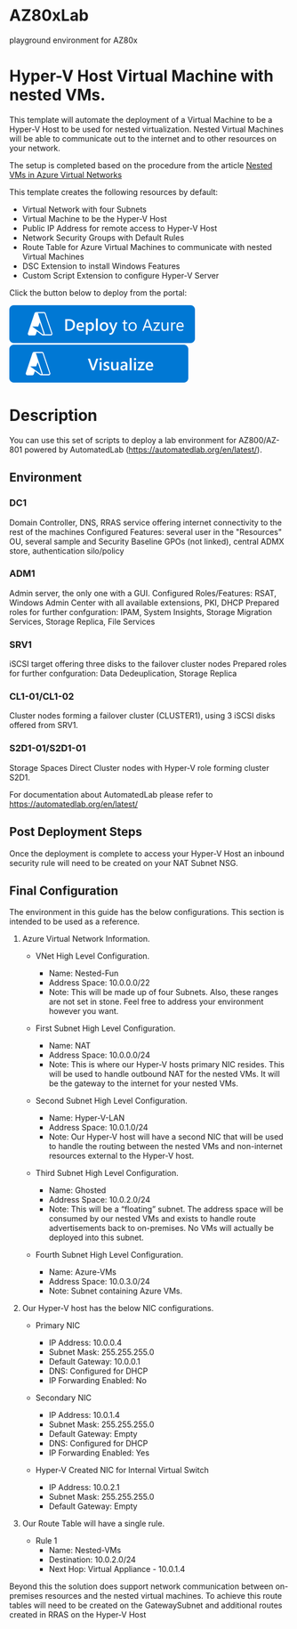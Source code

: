 # AZ80xLab
playground environment for AZ80x

# Hyper-V Host Virtual Machine with nested VMs.

This template will automate the deployment of a Virtual Machine to be a Hyper-V Host to be used for nested virtualization. Nested Virtual Machines will be able to communicate out to the internet and to other resources on your network.

The setup is completed based on the procedure from the article [Nested VMs in Azure Virtual Networks](https://docs.microsoft.com/virtualization/hyper-v-on-windows/user-guide/nested-virtualization-azure-virtual-network)

This template creates the following resources by default:

+    Virtual Network with four Subnets
+    Virtual Machine to be the Hyper-V Host
+    Public IP Address for remote access to Hyper-V Host
+    Network Security Groups with Default Rules
+    Route Table for Azure Virtual Machines to communicate with nested Virtual Machines
+    DSC Extension to install Windows Features
+    Custom Script Extension to configure Hyper-V Server

Click the button below to deploy from the portal:

[![Deploy To Azure](https://raw.githubusercontent.com/jkulbe-msft/AZ80xLab/main/images/deploytoazure.svg?sanitize=true)](https://portal.azure.com/#create/Microsoft.Template/uri/https%3A%2F%2Fraw.githubusercontent.com%2Fjkulbe-msft%2FAZ80xLab%2Fmain%2Fazuredeploy.json)
[![Visualize](https://raw.githubusercontent.com/jkulbe-msft/AZ80xLab/main/images/visualizebutton.svg?sanitize=true)](http://armviz.io/#/?load=https%3A%2F%2Fraw.githubusercontent.com%2Fjkulbe-msft%2FAZ80xLab%2Fmain%2Fazuredeploy.json)

# Description
You can use this set of scripts to deploy a lab environment for AZ800/AZ-801 powered by AutomatedLab (https://automatedlab.org/en/latest/). 
## Environment
### DC1
Domain Controller, DNS, RRAS service offering internet connectivity to the rest of the machines
Configured Features: several user in the "Resources" OU, several sample and Security Baseline GPOs (not linked), central ADMX store, authentication silo/policy
### ADM1
Admin server, the only one with a GUI. 
Configured Roles/Features: RSAT, Windows Admin Center with all available extensions, PKI, DHCP
Prepared roles for further confguration: IPAM, System Insights, Storage Migration Services, Storage Replica, File Services
### SRV1
iSCSI target offering three disks to the failover cluster nodes
Prepared roles for further confguration: Data Dedeuplication, Storage Replica
### CL1-01/CL1-02
Cluster nodes forming a failover cluster (CLUSTER1), using 3 iSCSI disks offered from SRV1.
### S2D1-01/S2D1-01
Storage Spaces Direct Cluster nodes with Hyper-V role forming cluster S2D1. 

For documentation about AutomatedLab please refer to https://automatedlab.org/en/latest/

## Post Deployment Steps

Once the deployment is complete to access your Hyper-V Host an inbound security rule will need to be created on your NAT Subnet NSG.

## Final Configuration

The environment in this guide has the below configurations. This section is intended to be used as a reference.

1. Azure Virtual Network Information.
    + VNet High Level Configuration.
        + Name: Nested-Fun
        + Address Space: 10.0.0.0/22
        + Note: This will be made up of four Subnets. Also, these ranges are not set in stone. Feel free to address your environment however you want.

    + First Subnet High Level Configuration.
        + Name: NAT
        + Address Space: 10.0.0.0/24
        + Note: This is where our Hyper-V hosts primary NIC resides. This will be used to handle outbound NAT for the nested VMs. It will be the gateway to the internet for your nested VMs.

    + Second Subnet High Level Configuration.
        + Name: Hyper-V-LAN
        + Address Space: 10.0.1.0/24
        + Note:  Our Hyper-V host will have a second NIC that will be used to handle the routing between the nested VMs and non-internet resources external to the Hyper-V host.

    + Third Subnet High Level Configuration.
        + Name: Ghosted
        + Address Space: 10.0.2.0/24
        + Note:  This will be a “floating” subnet. The address space will be consumed by our nested VMs and exists to handle route advertisements back to on-premises. No VMs will actually be deployed into this subnet.

    + Fourth Subnet High Level Configuration.
        + Name: Azure-VMs
        + Address Space: 10.0.3.0/24
        + Note: Subnet containing Azure VMs.

2. Our Hyper-V host has the below NIC configurations.
    + Primary NIC
        + IP Address: 10.0.0.4
        + Subnet Mask: 255.255.255.0
        + Default Gateway: 10.0.0.1
        + DNS: Configured for DHCP
        + IP Forwarding Enabled: No

    + Secondary NIC
        + IP Address: 10.0.1.4
        + Subnet Mask: 255.255.255.0
        + Default Gateway: Empty
        + DNS: Configured for DHCP
        + IP Forwarding Enabled: Yes

    + Hyper-V Created NIC for Internal Virtual Switch
        + IP Address: 10.0.2.1
        + Subnet Mask: 255.255.255.0
        + Default Gateway: Empty

3. Our Route Table will have a single rule.
    + Rule 1
        + Name: Nested-VMs
        + Destination: 10.0.2.0/24
        + Next Hop: Virtual Appliance - 10.0.1.4

Beyond this the solution does support network communication between on-premises resources and the nested virtual machines. To achieve this route tables will need to be created on the GatewaySubnet and additional routes created in RRAS on the Hyper-V Host
